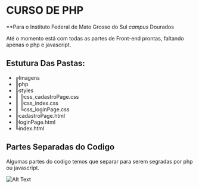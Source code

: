 # CURSO DE PHP
**Para o Instituto Federal de Mato Grosso do Sul *campus* Dourados

Até o momento está com todas as partes de Front-end prontas, faltando apenas o php e javascript.

## Estutura Das Pastas:

  - ╔Imagens
  - ╠php
  - ╠styles
  - ║   ╠css_cadastroPage.css
  - ║   ╠css_index.css
  - ║   ╚css_loginPage.css
  - ╠cadastroPage.html
  - ╠loginPage.html
  - ╚index.html

## Partes Separadas do Codigo

Algumas partes do codigo temos que separar para serem segradas por php ou javascript.

![Alt Text](http://prntscr.com/kxwfep)
